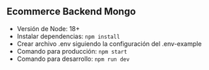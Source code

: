 ## Ecommerce Backend Mongo

-   Versión de Node: 18+
-   Instalar dependencias: `npm install`
-   Crear archivo .env siguiendo la configuración del .env-example
-   Comando para producción: `npm start`
-   Comando para desarrollo: `npm run dev`
